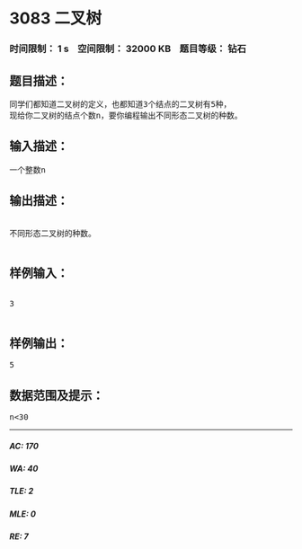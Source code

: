 # 3083 二叉树   
### 时间限制： 1 s&nbsp;&nbsp;&nbsp;&nbsp;空间限制： 32000 KB&nbsp;&nbsp;&nbsp;&nbsp;题目等级： 钻石  
## 题目描述：  

<pre>
同学们都知道二叉树的定义，也都知道3个结点的二叉树有5种，
现给你二叉树的结点个数n，要你编程输出不同形态二叉树的种数。
</pre>
  
  
## 输入描述：  

<pre>
一个整数n
</pre>
  
  
## 输出描述：  

<pre>

不同形态二叉树的种数。

</pre>
  
  
## 样例输入：  

<pre>

3

</pre>
  
  
## 样例输出：  

<pre>
5
</pre>
  
  
## 数据范围及提示：  

<pre>
n<30
</pre>
  
  
***  

##### AC: 170  
##### WA: 40  
##### TLE: 2  
##### MLE: 0  
##### RE: 7  

